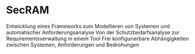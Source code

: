 # SecRAM
Entwicklung eines Frameworks zum Modellieren von Systemen und automatischer Anforderungsanalyse 
Von der Schutzbedarfsanalyse zur Requirementsverwaltung in einem Tool 
Frei konfigurierbare Abhängigkeiten zwischen Systemen, Anforderungen und Bedrohungen
